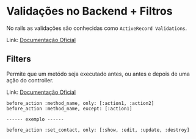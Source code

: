 # Validações no Backend + Filtros

No rails as validações são conhecidas como `ActiveRecord Validations`.

Link: [Documentação Oficial](http://guides.rubyonrails.org/active_record_validations.html)

## Filters

Permite que um metódo seja executado antes, ou antes e depois de uma ação do controller.

Link: [Documentação Oficial](http://guides.rubyonrails.org/action_controller_overview.html#filters)

```
before_action :method_name, only: [:action1, :action2]
before_action :method_name, except: [:action1]

------ exemplo ------

before_action :set_contact, only: [:show, :edit, :update, :destroy]
```
